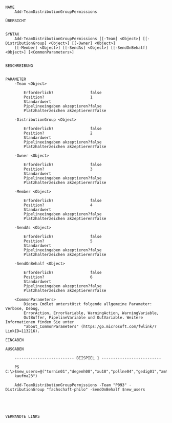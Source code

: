 ﻿```

NAME
    Add-TeamDistributionGroupPermissions
    
ÜBERSICHT
    
    
SYNTAX
    Add-TeamDistributionGroupPermissions [[-Team] <Object>] [[-DistributionGroup] <Object>] [[-Owner] <Object>] 
    [[-Member] <Object>] [[-SendAs] <Object>] [[-SendOnBehalf] <Object>] [<CommonParameters>]
    
    
BESCHREIBUNG
    

PARAMETER
    -Team <Object>
        
        Erforderlich?                false
        Position?                    1
        Standardwert                 
        Pipelineeingaben akzeptieren?false
        Platzhalterzeichen akzeptieren?false
        
    -DistributionGroup <Object>
        
        Erforderlich?                false
        Position?                    2
        Standardwert                 
        Pipelineeingaben akzeptieren?false
        Platzhalterzeichen akzeptieren?false
        
    -Owner <Object>
        
        Erforderlich?                false
        Position?                    3
        Standardwert                 
        Pipelineeingaben akzeptieren?false
        Platzhalterzeichen akzeptieren?false
        
    -Member <Object>
        
        Erforderlich?                false
        Position?                    4
        Standardwert                 
        Pipelineeingaben akzeptieren?false
        Platzhalterzeichen akzeptieren?false
        
    -SendAs <Object>
        
        Erforderlich?                false
        Position?                    5
        Standardwert                 
        Pipelineeingaben akzeptieren?false
        Platzhalterzeichen akzeptieren?false
        
    -SendOnBehalf <Object>
        
        Erforderlich?                false
        Position?                    6
        Standardwert                 
        Pipelineeingaben akzeptieren?false
        Platzhalterzeichen akzeptieren?false
        
    <CommonParameters>
        Dieses Cmdlet unterstützt folgende allgemeine Parameter: Verbose, Debug,
        ErrorAction, ErrorVariable, WarningAction, WarningVariable,
        OutBuffer, PipelineVariable und OutVariable. Weitere Informationen finden Sie unter 
        "about_CommonParameters" (https:/go.microsoft.com/fwlink/?LinkID=113216). 
    
EINGABEN
    
AUSGABEN
    
    -------------------------- BEISPIEL 1 --------------------------
    
    PS C:\>$new_users=@("tornin01","degenh08","xu18","pollne04","gedig01","amthor02","schell25","pickha01","bauer224","
    kaufma23")
    
    Add-TeamDistributionGroupPermissions -Team "P093" -DistributionGroup "fachschaft-philo" -SendOnBehalf $new_users
    
    
    
    
    
VERWANDTE LINKS



```

